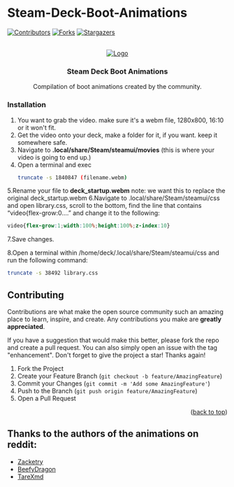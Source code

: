 # Steam-Deck-Boot-Animations

<a name="readme-top"></a>


[![Contributors][contributors-shield]][contributors-url]
[![Forks][forks-shield]][forks-url]
[![Stargazers][stars-shield]][stars-url]



<!-- PROJECT LOGO -->
<br />
<div align="center">
  <a href="https://github.com/crstian19/Steam-Deck-Boot-Animations">
    <img src="https://seeklogo.com/images/S/steam-deck-logo-31A2A5AD56-seeklogo.com.png" alt="Logo">
  </a>

<h3 align="center">Steam Deck Boot Animations</h3>

  <p align="center">
    Compilation of boot animations created by the community.
    <br />
  </p>
</div>




### Installation

1. You want to grab the video. make sure it's a webm file, 1280x800, 16:10 or it won't fit.
2. Get the video onto your deck, make a folder for it, if you want. keep it somewhere safe.
3. Navigate to **.local/share/Steam/steamui/movies** (this is where your video is going to end up.)
4. Open a terminal and exec 
   ```bash
   truncate -s 1840847 (filename.webm)
   ```
5.Rename your file to **deck_startup.webm** note: we want this to replace the original deck_startup.webm
6.Navigate to .local/share/Steam/steamui/css and open library.css, scroll to the bottom, find the line that contains “video{flex-grow:0....” and change it to
the following:
```css
video{flex-grow:1;width:100%;height:100%;z-index:10}
```
7.Save changes.

8.Open a terminal within /home/deck/.local/share/Steam/steamui/css and run the following
command:
```bash
truncate -s 38492 library.css
  ```




<!-- CONTRIBUTING -->
## Contributing

Contributions are what make the open source community such an amazing place to learn, inspire, and create. Any contributions you make are **greatly appreciated**.

If you have a suggestion that would make this better, please fork the repo and create a pull request. You can also simply open an issue with the tag "enhancement".
Don't forget to give the project a star! Thanks again!

1. Fork the Project
2. Create your Feature Branch (`git checkout -b feature/AmazingFeature`)
3. Commit your Changes (`git commit -m 'Add some AmazingFeature'`)
4. Push to the Branch (`git push origin feature/AmazingFeature`)
5. Open a Pull Request

<p align="right">(<a href="#readme-top">back to top</a>)</p>

## Thanks to the authors of the animations on reddit:

- [Zacketry](https://www.reddit.com/user/Zacketry)
- [BeefyDragon](https://www.reddit.com/user/BeefyDragon)
- [TareXmd](https://www.reddit.com/user/TareXmd)

<!-- MARKDOWN LINKS & IMAGES -->
<!-- https://www.markdownguide.org/basic-syntax/#reference-style-links -->
[contributors-shield]: https://img.shields.io/github/contributors/crstian19/Steam-Deck-Boot-Animations.svg?style=for-the-badge
[contributors-url]: https://github.com/crstian19/Steam-Deck-Boot-Animations/graphs/contributors
[forks-shield]: https://img.shields.io/github/forks/crstian19/Steam-Deck-Boot-Animations.svg?style=for-the-badge
[forks-url]: https://github.com/crstian19/Steam-Deck-Boot-Animations/network/members
[stars-shield]: https://img.shields.io/github/stars/crstian19/Steam-Deck-Boot-Animations.svg?style=for-the-badge
[stars-url]: https://github.com/crstian19/Steam-Deck-Boot-Animations/stargazers
